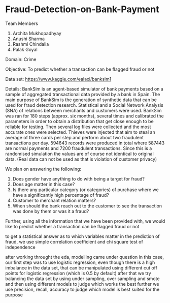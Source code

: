 # Fraud-Detection-on-Bank-Payment

Team Members
1. Archita Mukhopadhyay
2. Anushi Sharma
3. Rashmi Chindalia
4. Palak Goyal

Domain: Crime

Objective: To predict whether a transaction can be flagged fraud or not

Data set: https://www.kaggle.com/ealaxi/banksim1

Details: BankSim is an agent-based simulator of bank payments based on a sample of aggregated transactional data provided by a bank in Spain. The main purpose of BankSim is the generation of synthetic data that can be used for fraud detection research. Statistical and a Social Network Analysis (SNA) of relations between merchants and customers were used. BankSim was ran for 180 steps (approx. six months), several times and calibrated the parameters in order to obtain a distribution that get close enough to be reliable for testing. Then several log files were collected and the most accurate ones were selected. Thieves were injected that aim to steal an average of three cards per step and perform about two fraudulent transactions per day. 594643 records were produced in total where 587443 are normal payments and 7200 fraudulent transactions. Since this is a randomised simulation the values are of course not identical to original data. (Real data can not be used as that is violation of customer privacy) 

We plan on answering the following:
1. Does gender have anything to do with being a target for fraud?
2. Does age matter in this case?
3. Is there any particular category (or categories) of purchase where we have a significantly high percentage of fraud?
4. Customer to merchant relation matters?
5. When should the bank reach out to the customer to see the transaction was done by them or was it a fraud?

Further, using all the information that we have been provided with, we would like to predict whether a transaction can be flagged fraud or not

to get a statistical answer as to which variables matter in the prediction of fraud, we use simple correlation coefficient and chi square test of independence

after working throught the eda, modelling came under question
in this case, our first step was to use logistic regression, even though there is a high imbalance in the data set, that can be manipulated using different cut off points for logistic regression (which is 0.5 by default)
after that we try balancing the data set by using under sampling, over sampling and smote and then using different models to judge which works the best
further we use precision, recall, accuracy to judge which model is best suited for the purpose


